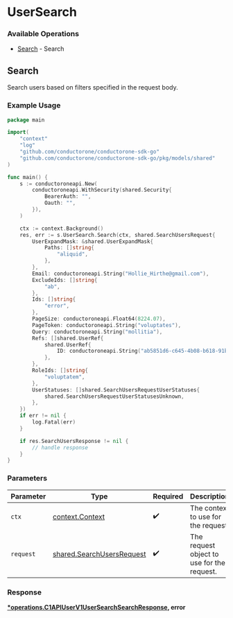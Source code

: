 # UserSearch

### Available Operations

* [Search](#search) - Search

## Search

Search users based on filters specified in the request body.

### Example Usage

```go
package main

import(
	"context"
	"log"
	"github.com/conductorone/conductorone-sdk-go"
	"github.com/conductorone/conductorone-sdk-go/pkg/models/shared"
)

func main() {
    s := conductoroneapi.New(
        conductoroneapi.WithSecurity(shared.Security{
            BearerAuth: "",
            Oauth: "",
        }),
    )

    ctx := context.Background()
    res, err := s.UserSearch.Search(ctx, shared.SearchUsersRequest{
        UserExpandMask: &shared.UserExpandMask{
            Paths: []string{
                "aliquid",
            },
        },
        Email: conductoroneapi.String("Hollie_Hirthe@gmail.com"),
        ExcludeIds: []string{
            "ab",
        },
        Ids: []string{
            "error",
        },
        PageSize: conductoroneapi.Float64(8224.07),
        PageToken: conductoroneapi.String("voluptates"),
        Query: conductoroneapi.String("mollitia"),
        Refs: []shared.UserRef{
            shared.UserRef{
                ID: conductoroneapi.String("ab5851d6-c645-4b08-b618-91baa0fe1ade"),
            },
        },
        RoleIds: []string{
            "voluptatem",
        },
        UserStatuses: []shared.SearchUsersRequestUserStatuses{
            shared.SearchUsersRequestUserStatusesUnknown,
        },
    })
    if err != nil {
        log.Fatal(err)
    }

    if res.SearchUsersResponse != nil {
        // handle response
    }
}
```

### Parameters

| Parameter                                                              | Type                                                                   | Required                                                               | Description                                                            |
| ---------------------------------------------------------------------- | ---------------------------------------------------------------------- | ---------------------------------------------------------------------- | ---------------------------------------------------------------------- |
| `ctx`                                                                  | [context.Context](https://pkg.go.dev/context#Context)                  | :heavy_check_mark:                                                     | The context to use for the request.                                    |
| `request`                                                              | [shared.SearchUsersRequest](../../models/shared/searchusersrequest.md) | :heavy_check_mark:                                                     | The request object to use for the request.                             |


### Response

**[*operations.C1APIUserV1UserSearchSearchResponse](../../models/operations/c1apiuserv1usersearchsearchresponse.md), error**


